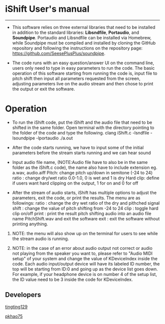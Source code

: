 # iShift User's manual



***

- This software relies on three external libraries that need to be installed in addition to the standard libraries: **Libsndfile**, **Portaudio**, and **Soundpipe**. Portaudio and Libsndfile can be installed via Homebrew, while Soundpipe must be compiled and installed by cloning the GitHub repository and following the instructions on the repository page: https://github.com/SeesePlusPlus/soundpipe.

- The code runs with an easy question/answer UI on the command line, users only need to type in easy parameters to run the code. The basic operation of this software starting from running the code is, input file to pitch shift then input all parameters requested from the screen, adjusting parameters live on the audio stream and then chose to print the output or exit the software.

# **Operation**
* To run the iShift code, put the iShift and the audio file that need to be shifted in the same folder.
Open terminal with the directory pointing to the folder of the code and type the following.
clang iShift.c -lsndfile -lsoundpipe -lportaudio
./a.out

* After the code starts running, we have to input some of the initial parameters before the stream starts running and we can hear sound

* Input audio file name, (NOTE:Audio file have to also be in the same folder as the iShift.c code), the name also have to include extension eg. a.wav, audio.aiff
Pitch: change pitch up/down in semitone (-24 to 24)
ratio : change dry/wet ratio 0.0-1.0, 0 is wet and 1 is dry
Hard clip: define if users want hard clipping on the output, 1 for on and 0 for off

* After the stream of audio starts, iShift has multiple options to adjust the parameters, exit the code, or print the results. The menu are as followings:
ratio : change the dry wet ratio of the dry and pithched signal
shift : change the value of pitch shifting from -24 to 24
clip : toggle hard clip on/off
print : print the result pitch shifting audio into an audio file name PitchShift.wav and exit the software
exit : exit the software without printing anything.

1. NOTE: the menu will also show up on the terminal for users to see while the stream audio is running.

1. NOTE: in the case of an error about audio output not correct or audio not playing from the speaker you want to, please refer to "Audio MIDI setup" of your system and change the value of KDeviceIndex inside the code. Each audio input/output device will have its labeled ID number, the top will be starting from ID:0 and going up as the device list goes down. For example, if your headphone device is on number 4 of the setup list, the ID value need to be 3 inside the code for KDeviceIndex.


## Developers
[tingting129](https://github.com/tingting129)

[pkhao75](https://github.com/pkhao75)
